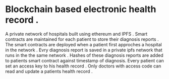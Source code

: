 # Blockchain based electronic health record .

 A private network of hospitals built using ethereum and IPFS . Smart contracts are maintained for each patient to store their diagnosis reports . The smart contracts are deployed when a patient first approches a hospital in the network . Evry diagnosis report is saved in a private ipfs network that runs in the the same network . Hashes of these diagnosis reports are added to patients smart contract against timestamp of diagnosis. Every patient can set an access key to his health record . Only doctors with access code can read and update a patients health record .
